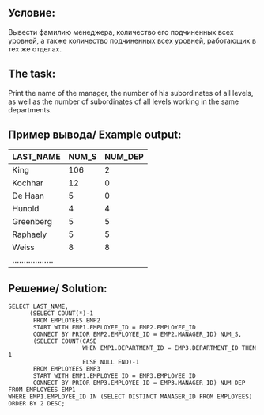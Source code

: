 Условие:
--
Вывести фамилию менеджера, количество его подчиненных всех уровней, а также количество подчиненных всех уровней, работающих в тех же отделах.   

The task:
--
Print the name of the manager, the number of his subordinates of all levels, as well as the number of subordinates of all levels working in the same departments.  

Пример вывода/ Example output:
--
 LAST_NAME     |            	NUM_S             |     	NUM_DEP         
 ----|----|----
King               |       	106	|2
Kochhar            |       	12	|0
De Haan            |       	5	|0
Hunold             |       	4	|4
Greenberg          |       	5	|5
Raphaely           |       	5	|5
Weiss              |       	8	|8
………………		| |


Решение/ Solution:
--
```
SELECT LAST_NAME,
      (SELECT COUNT(*)-1
       FROM EMPLOYEES EMP2
       START WITH EMP1.EMPLOYEE_ID = EMP2.EMPLOYEE_ID
       CONNECT BY PRIOR EMP2.EMPLOYEE_ID = EMP2.MANAGER_ID) NUM_S,
       (SELECT COUNT(CASE
                     WHEN EMP1.DEPARTMENT_ID = EMP3.DEPARTMENT_ID THEN 1
                     ELSE NULL END)-1
       FROM EMPLOYEES EMP3
       START WITH EMP1.EMPLOYEE_ID = EMP3.EMPLOYEE_ID
       CONNECT BY PRIOR EMP3.EMPLOYEE_ID = EMP3.MANAGER_ID) NUM_DEP
FROM EMPLOYEES EMP1
WHERE EMP1.EMPLOYEE_ID IN (SELECT DISTINCT MANAGER_ID FROM EMPLOYEES)
ORDER BY 2 DESC;
